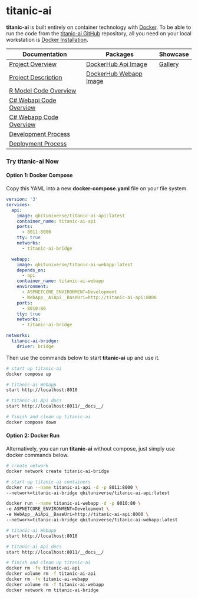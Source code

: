 # titanic-ai

**titanic-ai** is built entirely on container technology with [Docker](https://www.docker.com). To be able to run the code from the [titanic-ai GitHub](https://github.com/qbituniverse/titanic-ai) repository, all you need on your local workstation is [Docker Installation](https://docs.docker.com/get-docker/).

|Documentation|Packages|Showcase|
|-----|-----|-----|
|[Project Overview](/docs/overview.md)|[DockerHub Api Image](https://hub.docker.com/repository/docker/qbituniverse/titanic-ai-api)|[Gallery](/docs/gallery.md)|
|[Project Description](/docs/description.md)|[DockerHub Webapp Image](https://hub.docker.com/repository/docker/qbituniverse/titanic-ai-webapp)||
|[R Model Code Overview](/docs/model.md)|||
|[C# Webapi Code Overview](/docs/webapp.md)|||
|[C# Webapp Code Overview](/docs/webapi.md)|||
|[Development Process](/docs/development.md)|||
|[Deployment Process](/docs/deployment.md)|||

### Try titanic-ai Now

#### Option 1: Docker Compose

Copy this YAML into a new **docker-compose.yaml** file on your file system.

```yaml
version: '3'
services:
  api:
    image: qbituniverse/titanic-ai-api:latest
    container_name: titanic-ai-api
    ports:
      - 8011:8000
    tty: true
    networks:
      - titanic-ai-bridge

  webapp:
    image: qbituniverse/titanic-ai-webapp:latest
    depends_on:
      - api
    container_name: titanic-ai-webapp
    environment:
      - ASPNETCORE_ENVIRONMENT=Development
      - WebApp__AiApi__BaseUri=http://titanic-ai-api:8000
    ports:
      - 8010:80
    tty: true
    networks:
      - titanic-ai-bridge

networks:
  titanic-ai-bridge:
    driver: bridge
```

Then use the commands below to start **titanic-ai** up and use it.

```bash
# start up titanic-ai
docker compose up

# titanic-ai Webapp
start http://localhost:8010

# titanic-ai Api docs
start http://localhost:8011/__docs__/

# finish and clean up titanic-ai
docker compose down
```

#### Option 2: Docker Run

Alternatively, you can run **titanic-ai** without compose, just simply use docker commands below.

```bash
# create network
docker network create titanic-ai-bridge

# start up titanic-ai containers
docker run --name titanic-ai-api -d -p 8011:8000 \
--network=titanic-ai-bridge qbituniverse/titanic-ai-api:latest

docker run --name titanic-ai-webapp -d -p 8010:80 \
-e ASPNETCORE_ENVIRONMENT=Development \
-e WebApp__AiApi__BaseUri=http://titanic-ai-api:8000 \
--network=titanic-ai-bridge qbituniverse/titanic-ai-webapp:latest

# titanic-ai Webapp
start http://localhost:8010

# titanic-ai Api docs
start http://localhost:8011/__docs__/

# finish and clean up titanic-ai
docker rm -fv titanic-ai-api
docker volume rm -f titanic-ai-api
docker rm -fv titanic-ai-webapp
docker volume rm -f titanic-ai-webapp
docker network rm titanic-ai-bridge
```
